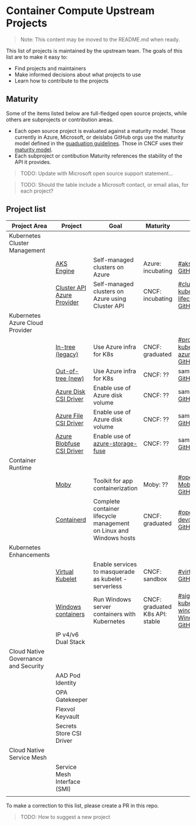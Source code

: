 # Container Compute Upstream Projects

> Note: This content may be moved to the README.md when ready.

This list of projects is maintained by the upstream team. The goals of this list are to make it easy to:

* Find projects and maintainers
* Make informed decisions about what projects to use
* Learn how to contribute to the projects

## Maturity

Some of the items listed below are full-fledged open source projects, while others are subprojects or contribution areas.

* Each open source project is evaluated against a maturity model. Those currently in Azure, Microsoft, or deislabs GitHub orgs use the maturity model defined in the [guaduation guidelines](process/graduation_guidelines.md). Those in CNCF uses their [maturity model](https://github.com/cncf/toc/blob/master/process/graduation_criteria.adoc).
* Each subproject or contibution Maturity references the stability of the API it provides.

> TODO: Update with Microsoft open source support statement...

> TODO: Should the table include a Microsoft contact, or email alias, for each project?

## Project list

| Project Area | Project | Goal | Maturity | Communication |
|---|---|---|---|---|
| Kubernetes Cluster Management |  |  |  |  |
|  | [AKS Engine](https://github.com/Azure/aks-engine) | Self-managed clusters on Azure | Azure: incubating | [#aks-engine-users](https://kubernetes.slack.com/archives/CU3N85WJK) <br> [GitHub issues](https://github.com/Azure/aks-engine/issues) |
|  | [Cluster API Azure Provider](https://sigs.k8s.io/cluster-api-provider-azure) | Self-managed clusters on Azure using Cluster API | CNCF: incubating | [#cluster-api-azure](https://kubernetes.slack.com/archives/CEX9HENG7) <br> [kubernetes-sig-cluster-lifecycle@googlegroups.com](https://groups.google.com/forum/#!forum/kubernetes-sig-cluster-lifecycle) <br> [GitHub issues](https://github.com/kubernetes-sigs/cluster-api-provider-azure/issues) |
| Kubernetes Azure Cloud Provider |  |  |  |  |
|  | [In-tree (legacy)](https://github.com/kubernetes/kubernetes/tree/master/staging/src/k8s.io/legacy-cloud-providers/azure) | Use Azure infra for K8s | CNCF: graduated | [#provider-azure](https://kubernetes.slack.com/archives/C5HJXTT9Q) <br> [kubernetes-provider-azure@googlegroups.com](https://groups.google.com/forum/#!forum/kubernetes-provider-azure) <br> [GitHub issues](https://github.com/kubernetes/kubernetes/issues?q=is%3Aissue+is%3Aopen+label%3Aarea%2Fprovider%2Fazure+) |
|   | [Out-of-tree (new)](https://sigs.k8s.io/cloud-provider-azure) | Use Azure infra for K8s | CNCF: ?? | same slack and email <br> [GitHub issues](https://github.com/kubernetes-sigs/cloud-provider-azure/issues) |
|   | [Azure Disk CSI Driver](https://sigs.k8s.io/azuredisk-csi-driver) | Enable use of Azure disk volume | CNCF: ?? | same slack and email <br> [GitHub issues](https://github.com/kubernetes-sigs/azuredisk-csi-driver/issues)  |
|   | [Azure File CSI Driver](https://sigs.k8s.io/azurefile-csi-driver) | Enable use of Azure disk volume | CNCF: ?? | same slack and email <br> [GitHub issues](https://sigs.k8s.io/azurefile-csi-driver/issues) |
|   | [Azure Blobfuse CSI Driver](https://sigs.k8s.io/blobfuse-csi-driver) | Enable use of [azure-storage-fuse](https://github.com/Azure/azure-storage-fuse) | CNCF: ?? | same slack and email <br> [GitHub issues](https://github.com/kubernetes-sigs/blobfuse-csi-driver/issues) |
| Container Runtime |  |  |  |  |
|  | [Moby](https://github.com/moby/moby) | Toolkit for app containerization | Moby: ?? | [#opencontainers](https://opencontainers.slack.com/archives/C0LQVA03W) <br> [Moby Forums](https://forums.mobyproject.org/) <br> [GitHub issues](https://github.com/moby/moby/issues) |
|  | [Containerd](https://github.com/containerd/containerd) | Complete container lifecycle management on Linux and Windows hosts | CNCF: graduated | [#opencontainers](https://opencontainers.slack.com/archives/C0LQVA03W) <br> [dev@opencontainers.org](https://groups.google.com/a/opencontainers.org/forum/#!forum/dev) <br> [GitHub issues](https://github.com/containerd/containerd/issues) |
| Kubernetes Enhancements |  |  |  |  |
|  | [Virtual Kubelet](https://github.com/virtual-kubelet/virtual-kubelet/) | Enable services to masquerade as kubelet - serverless | CNCF: sandbox | [#virtual-kubelet](https://kubernetes.slack.com/archives/C8YU1QP8W) <br> [GitHub issues](https://github.com/virtual-kubelet/virtual-kubelet/issues) |
|  | [Windows containers](https://kubernetes.io/docs/setup/production-environment/windows/intro-windows-in-kubernetes/) | Run Windows server containers with Kubernetes | CNCF: graduated <br> K8s API: stable | [#sig-windows](https://kubernetes.slack.com/archives/C0SJ4AFB7) <br> [kubernetes-sig-windows@googlegroups.com](https://groups.google.com/forum/#!forum/kubernetes-sig-windows) <br> [Windows Community Forum](https://discuss.kubernetes.io/c/general-discussions/windows) <br> [GitHub issues](https://github.com/kubernetes/kubernetes/issues?q=is%3Aissue+is%3Aopen+label%3Asig%2Fwindows+) |
|  | IP v4/v6 Dual Stack |  |  |  |
| Cloud Native Governance and Security |  |  |  |  |
|  | AAD Pod Identity |  |  |  |
|  | OPA Gatekeeper |  |  |  |
|  | Flexvol Keyvault |  |  |  |
|  | Secrets Store CSI Driver |  |  |  |
| Cloud Native Service Mesh |  |  |  |  |
|  | Service Mesh Interface (SMI) |  |  |  |
|  |  |  |  |  |

To make a correction to this list, please create a PR in this repo.

> TODO: How to suggest a new project
